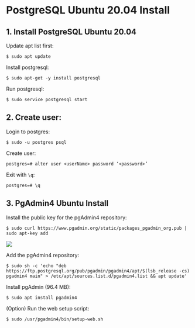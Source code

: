 # PostgreSQL Ubuntu 20.04 Install

## 1. Install PostgreSQL Ubuntu 20.04
Update apt list first:

```
$ sudo apt update
```

Install postgresql:
```
$ sudo apt-get -y install postgresql
```

Run postgresql:
```
$ sudo service postgresql start
```

## 2. Create user:
Login to postgres:
```
$ sudo -u postgres psql
```

Create user:
```
postgres=# alter user <userName> password ‘<password>’
```

Exit with `\q`:
```
postgres=# \q
```

## 3. PgAdmin4 Ubuntu Install
Install the public key for the pgAdmin4 repository:
```
$ sudo curl https://www.pgadmin.org/static/packages_pgadmin_org.pub | sudo apt-key add
```
<img src="https://i.ibb.co/jT3t56Z/Untitled.png"></aimg>

Add the pgAdmin4 repository:
```
$ sudo sh -c 'echo "deb https://ftp.postgresql.org/pub/pgadmin/pgadmin4/apt/$(lsb_release -cs) pgadmin4 main" > /etc/apt/sources.list.d/pgadmin4.list && apt update'
```

Install pgAdmin (96.4 MB):
```
$ sudo apt install pgadmin4
```

(Option) Run the web setup script:
```
$ sudo /usr/pgadmin4/bin/setup-web.sh
```
